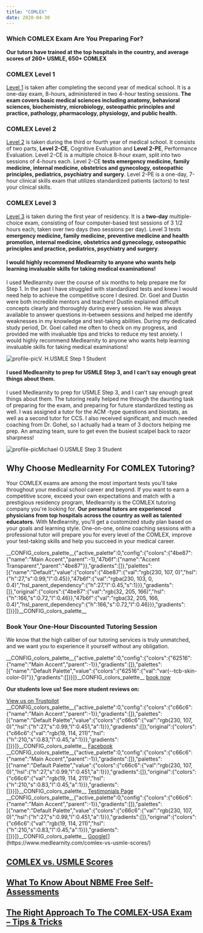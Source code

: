 ```yaml
---
title: "COMLEX"
date: 2020-04-30
---
```


### Which COMLEX Exam Are You Preparing For?

**Our tutors have trained at the top hospitals in the country, and average scores of 260+ USMLE, 650+ COMLEX**

### COMLEX Level 1

[Level 1](https://www.medlearnity.com/comlex-1/) is taken after completing the second year of medical school. It is a one-day exam, 8-hours, administered in two 4-hour testing sessions. **The exam covers basic medical sciences including anatomy, behavioral sciences, biochemistry, microbiology, osteopathic principles and practice, pathology, pharmacology, physiology, and public health.**

### COMLEX Level 2

[Level 2](https://www.medlearnity.com/step-2ck-usmle/) is taken during the third or fourth year of medical school. It consists of two parts, **Level 2-CE**, Cognitive Evaluation and **Level 2-PE**, Performance Evaluation. Level 2-CE is a multiple choice 8-hour exam, split into two sessions of 4-hours each. Level 2-CE **tests emergency medicine, family medicine, internal medicine, obstetrics and gynecology, osteopathic principles, pediatrics, psychiatry and surgery**. Level 2-PE is a one-day, 7-hour clinical skills exam that utilizes standardized patients (actors) to test your clinical skills.

### COMLEX Level 3

[Level 3](https://www.medlearnity.com/level-3/) is taken during the first year of residency. It is a **two-day** multiple-choice exam, consisting of four computer-based test sessions of 3 1/2 hours each, taken over two days (two sessions per day). Level 3 tests **emergency medicine, family medicine, preventive medicine and health promotion, internal medicine, obstetrics and gynecology, osteopathic principles and practice, pediatrics, psychiatry and surgery**.

#### I would highly recommend Medlearnity to anyone who wants help learning invaluable skills for taking medical examinations!

I used Medlearnity over the course of six months to help prepare me for Step 1. In the past I have struggled with standardized tests and knew I would need help to achieve the competitive score I desired. Dr. Goel and Dustin were both incredible mentors and teachers! Dustin explained difficult concepts clearly and thoroughly during every session. He was always available to answer questions in-between sessions and helped me identify weaknesses in my knowledge and test-taking abilities. During my dedicated study period, Dr. Goel called me often to check on my progress, and provided me with invaluable tips and tricks to reduce my test anxiety. I would highly recommend Medlearnity to anyone who wants help learning invaluable skills for taking medical examinations!

![profile-pic](https://www.medlearnity.com/wp-content/uploads/2023/10/testimonial-placeholder.png)V. H.USMLE Step 1 Student

#### I used Medlearnity to prep for USMLE Step 3, and I can't say enough great things about them.

I used Medlearnity to prep for USMLE Step 3, and I can't say enough great things about them. The tutoring really helped me through the daunting task of preparing for the exam, and preparing for future standardized testing as well. I was assigned a tutor for the ACM -type questions and biostats, as well as a second tutor for CCS. I also received significant, and much needed coaching from Dr. Gohel, so I actually had a team of 3 doctors helping me prep. An amazing team, sure to get even the busiest scalpel back to razor sharpness!

![profile-pic](https://www.medlearnity.com/wp-content/uploads/2023/10/testimonial-placeholder.png)Michael O.USMLE Step 3 Student

## Why Choose Medlearnity For COMLEX Tutoring?

Your COMLEX exams are among the most important tests you'll take throughout your medical school career and beyond. If you want to earn a competitive score, exceed your own expectations and match with a prestigious residency program, Medlearnity is the COMLEX tutoring company you're looking for. **Our personal tutors are experienced physicians from top hospitals across the country as well as talented educators.** With Medlearnity, you'll get a customized study plan based on your goals and learning style. One-on-one, online coaching sessions with a professional tutor will prepare you for every level of the COMLEX, improve your test-taking skills and help you succeed in your medical career.

\_\_CONFIG\_colors\_palette\_\_{"active\_palette":0,"config":{"colors":{"4be87":{"name":"Main Accent","parent":-1},"47b6f":{"name":"Accent Transparent","parent":"4be87"}},"gradients":\[\]},"palettes":\[{"name":"Default","value":{"colors":{"4be87":{"val":"rgb(230, 107, 0)","hsl":{"h":27,"s":0.99,"l":0.45}},"47b6f":{"val":"rgba(230, 103, 0, 0.4)","hsl\_parent\_dependency":{"h":27,"l":0.45,"s":1}}},"gradients":\[\]},"original":{"colors":{"4be87":{"val":"rgb(32, 205, 166)","hsl":{"h":166,"s":0.72,"l":0.46}},"47b6f":{"val":"rgba(32, 205, 166, 0.4)","hsl\_parent\_dependency":{"h":166,"s":0.72,"l":0.46}}},"gradients":\[\]}}\]}\_\_CONFIG\_colors\_palette\_\_

### **Book Your One-Hour Discounted Tutoring Session**

[](/start-here/)We know that the high caliber of our tutoring services is truly unmatched, and we want you to experience it yourself without any obligation.

\_\_CONFIG\_colors\_palette\_\_{"active\_palette":0,"config":{"colors":{"62516":{"name":"Main Accent","parent":-1}},"gradients":\[\]},"palettes":\[{"name":"Default Palette","value":{"colors":{"62516":{"val":"var(--tcb-skin-color-0)"}},"gradients":\[\]}}\]}\_\_CONFIG\_colors\_palette\_\_ [book now](/purchase-discounted-session/)

**Our students love us! See more student reviews on:**

[View us on Trustpilot](https://www.trustpilot.com/review/medlearnity.com) \_\_CONFIG\_colors\_palette\_\_{"active\_palette":0,"config":{"colors":{"c66c6":{"name":"Main Accent","parent":-1}},"gradients":\[\]},"palettes":\[{"name":"Default Palette","value":{"colors":{"c66c6":{"val":"rgb(230, 107, 0)","hsl":{"h":27,"s":0.99,"l":0.451,"a":1}}},"gradients":\[\]},"original":{"colors":{"c66c6":{"val":"rgb(19, 114, 211)","hsl":{"h":210,"s":0.83,"l":0.45,"a":1}}},"gradients":\[\]}}\]}\_\_CONFIG\_colors\_palette\_\_ [Facebook](https://www.facebook.com/medlearnity/reviews) \_\_CONFIG\_colors\_palette\_\_{"active\_palette":0,"config":{"colors":{"c66c6":{"name":"Main Accent","parent":-1}},"gradients":\[\]},"palettes":\[{"name":"Default Palette","value":{"colors":{"c66c6":{"val":"rgb(230, 107, 0)","hsl":{"h":27,"s":0.99,"l":0.451,"a":1}}},"gradients":\[\]},"original":{"colors":{"c66c6":{"val":"rgb(19, 114, 211)","hsl":{"h":210,"s":0.83,"l":0.45,"a":1}}},"gradients":\[\]}}\]}\_\_CONFIG\_colors\_palette\_\_ [Testimonials Page](https://www.medlearnity.com/student-testimonials/) \_\_CONFIG\_colors\_palette\_\_{"active\_palette":0,"config":{"colors":{"c66c6":{"name":"Main Accent","parent":-1}},"gradients":\[\]},"palettes":\[{"name":"Default Palette","value":{"colors":{"c66c6":{"val":"rgb(230, 107, 0)","hsl":{"h":27,"s":0.99,"l":0.451,"a":1}}},"gradients":\[\]},"original":{"colors":{"c66c6":{"val":"rgb(19, 114, 211)","hsl":{"h":210,"s":0.83,"l":0.45,"a":1}}},"gradients":\[\]}}\]}\_\_CONFIG\_colors\_palette\_\_ [Google](https://www.google.com/search?sxsrf=ALeKk02Np3zuLpVvWHuLh8YQxCysUEKy4Q%3A1588046050926&ei=4qinXouTOPGzytMPwPe00Ag&q=medlearnity+google+reviews&oq=medlearnity+google+reviews&gs_lcp=CgZwc3ktYWIQAzIECCMQJ1CEKljpMWCBM2gAcAB4AIABXIgBtAaSAQIxMJgBAKABAaoBB2d3cy13aXo&sclient=psy-ab&ved=0ahUKEwiLjILGnIrpAhXxmXIEHcA7DYoQ4dUDCAw&uact=5#lrd=0x89c25981baf77257:0xf372ef78c42cfd0b,1,,,)[](https://www.medlearnity.com/comlex-vs-usmle-scores/)

## [COMLEX vs. USMLE Scores](https://www.medlearnity.com/comlex-vs-usmle-scores/ "COMLEX vs. USMLE Scores")

[](https://www.medlearnity.com/ut-blanditiis-ut-dol/)

## [What To Know About NBME Free Self-Assessments](https://www.medlearnity.com/ut-blanditiis-ut-dol/ "What To Know About NBME Free Self-Assessments")

[](https://www.medlearnity.com/comlex-usa-exam/)

## [The Right Approach To The COMLEX-USA Exam – Tips & Tricks](https://www.medlearnity.com/comlex-usa-exam/ "The Right Approach To The COMLEX-USA Exam – Tips & Tricks")
